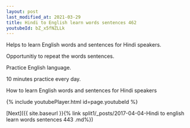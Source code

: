 ```yaml
---
layout: post
last_modified_at: 2021-03-29
title: Hindi to English learn words sentences 462 
youtubeId: bZ_x5fNZLLk
---
```

 
 
Helps to learn English words and sentences for Hindi speakers.

Opportunitiy to repeat the words sentences. 

Practice English language. 
 
10 minutes practice every day. 
 
How to learn English words and sentences for Hindi speakers 
 
{% include youtubePlayer.html id=page.youtubeId %}
 
 
[Next]({{ site.baseurl }}{% link  split1/_posts/2017-04-04-Hindi to english learn words sentences 443 .md%})
 
